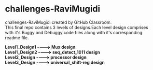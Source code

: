 # challenges-RaviMugidi
challenges-RaviMugidi created by GitHub Classroom.\
This final repo contains 3 levels of designs.Each level design comprises with it's Buggy and Debuggy code files along with it's corresponding readme file.

**Level1_Design1 ----> Mux design**\
**Level1_Design2 ----> seq_detect_1011 design**\
**Level2_Design  ----> processor design**\
**Level3_Design  ----> universal_shift-reg design**
